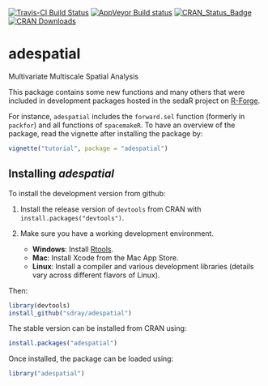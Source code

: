 [![Travis-CI Build Status](https://travis-ci.org/sdray/adespatial.svg?branch=master)](https://travis-ci.org/sdray/adespatial)
[![AppVeyor Build status](https://ci.appveyor.com/api/projects/status/fh9p9cxd80961036/branch/master?svg=true)](https://ci.appveyor.com/project/sdray/adespatial/branch/master)
[![CRAN_Status_Badge](http://www.r-pkg.org/badges/version/adespatial)](http://cran.r-project.org/package=adespatial)
[![CRAN Downloads](https://cranlogs.r-pkg.org/badges/adespatial)](https://cran.r-project.org/package=adespatial)


# adespatial
Multivariate Multiscale Spatial Analysis

This package contains some new functions and many others that were included in development packages hosted in the sedaR project on [R-Forge](https://r-forge.r-project.org/R/?group_id=195).

For instance, `adespatial` includes the `forward.sel` function (formerly in `packfor`) and all functions of `spacemakeR`. To have an overview of the package, read the vignette after installing the package by:

```r
vignette("tutorial", package = "adespatial")
```

Installing *adespatial*
-------------
To install the development version from github:

1. Install the release version of `devtools` from CRAN with `install.packages("devtools")`.

2. Make sure you have a working development environment.
    * **Windows**: Install [Rtools](http://cran.r-project.org/bin/windows/Rtools/).
    * **Mac**: Install Xcode from the Mac App Store.
    * **Linux**: Install a compiler and various development libraries (details vary across different flavors of Linux).
    
Then:

```r
library(devtools)
install_github("sdray/adespatial")
```

The stable version can be installed from CRAN using:

```r
install.packages("adespatial")
```

Once installed, the package can be loaded using:

```r
library("adespatial")
```
